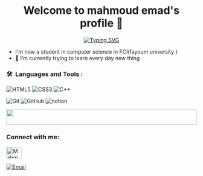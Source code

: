 <h1 align="center">Welcome to mahmoud emad's profile 👋 </h1>

<p align="center">
<a href="https://git.io/typing-svg"><img src="https://readme-typing-svg.demolab.com?font=Fira+Code&pause=1000&color=EEC7E1&center=true&vCenter=true&random=false&width=435&lines=A+Software+development +!;Always+learn+new+things+!" alt="Typing SVG" /></a>
</p>


-  I'm now a student in computer science in FCI(fayoum university )
- 🌱 I’m currently trying to learn every day new thing




### 🛠 &nbsp;Languages and Tools :
![HTML5](https://img.shields.io/badge/-HTML5-%23E44D27?style=flat-square&logo=html5&logoColor=ffffff)
![CSS3](https://img.shields.io/badge/-CSS3-%231572B6?style=flat-square&logo=css3)
![C++](https://img.shields.io/badge/-C++-000000?style=flat&logo=c%2B%2B)

![Git](https://img.shields.io/badge/-Git-%23F05032?style=flat-square&logo=git&logoColor=%23ffffff)
![GitHub](https://img.shields.io/badge/-GitHub-181717?style=flat-square&logo=github)
![notion](https://img.shields.io/badge/-notion-fff?style=flat-square&logo=notion&logoColor=000)

<img src="https://github.com/Govindv7555/Govindv7555/blob/main/49e76e0596857673c5c80c85b84394c1.gif" width=100% height=40px>

<h3 align="left">Connect with me:</h3>
<p align="left">
<a href="https://www.linkedin.com/in/mahmoud-saleh-34b9351a1/" target="blank"><img align="center" src="https://raw.githubusercontent.com/rahuldkjain/github-profile-readme-generator/master/src/images/icons/Social/linked-in-alt.svg" alt="MahmoudEmad" height="30" width="40" /></a>
 
</p>
 <a href="mahmoudemad20016@gmail.com" target="_blank"><img src="https://img.shields.io/badge/-Gmail-c14438?style=flat-square&logo=Gmail&logoColor=white" alt="Email"></a>

